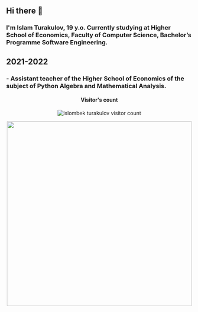 ## Hi there 👋

### I'm Islam Turakulov, 19 y.o. Currently studying at Higher School of Economics, Faculty of Computer Science, Bachelor’s Programme Software Engineering.


## 2021-2022
### - Assistant teacher of the Higher School of Economics of the subject of Python Algebra and Mathematical Analysis.

<h4 align="center">Visitor's count</h4>

<p align="center"><img src="https://profile-counter.glitch.me/{IslombekTurakulov}/count.svg" alt="islombek turakulov visitor count" /></p>


<p align="center">
  <img width="500px" src="https://github-readme-stats.vercel.app/api?username=islombekturakulov&layout=compact&hide_border=true&show_icons=true&theme=radical"/>
</p>

